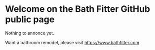 # Welcome on the Bath Fitter GitHub public page

Nothing to annonce yet. 

Want a bathroom remodel, please visit https://www.bathfitter.com

